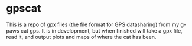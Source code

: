 # gpscat

This is a repo of gpx files (the file format for GPS datasharing) from my g-paws cat gps. It is in development,
but when finished will take a gpx file, read it, and output plots and maps of where the cat has been. 
